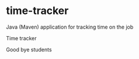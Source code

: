 # time-tracker
Java (Maven) application for tracking time on the job

Time tracker

Good bye students 
